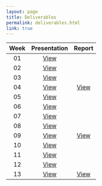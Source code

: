 ```yaml
---
layout: page
title: Deliverables
permalink: deliverables.html
link: true
---
```


|Week|Presentation|Report|
|:--:|:---------:|:---:|
|01|[View](presentations/Week_01.pdf)||
|02|[View](presentations/Week_02.pdf)||
|03|[View](presentations/Week_03.pdf)||
|04|[View](presentations/Week_04.pdf)|[View](reports/Week_04.pdf)|
|05|[View](presentations/Week_05.pdf)||
|06|[View](presentations/Week_06.pdf)||
|07|[View](presentations/Week_07.pdf)||
|08|[View](presentations/Week_08.pdf)||
|09|[View](presentations/Week_09.pdf)|[View](reports/Week_09.pdf)|
|10|[View](presentations/Week_10.pdf)||
|11|[View](presentations/Week_11.pdf)||
|12|[View](presentations/Week_12.pdf)||
|13|[View](presentations/Week_13.pdf)|[View](reports/Week_13.pdf)|